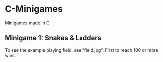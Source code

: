 # C-Minigames
Minigames made in C

## Minigame 1: Snakes & Ladders
To see the example playing field, see "field.jpg".
First to reach 100 or more wins.
